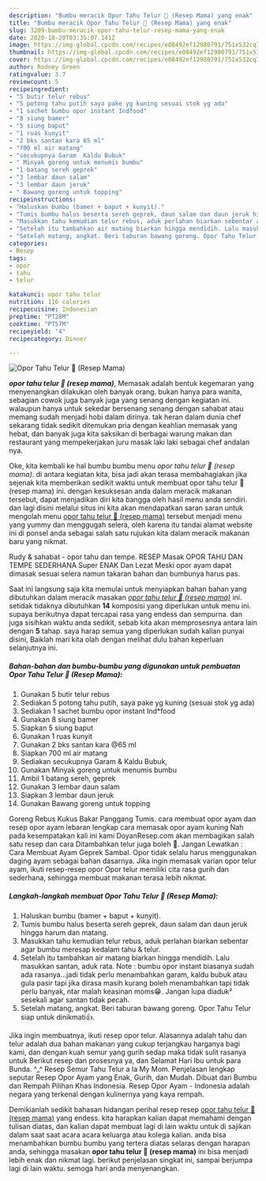```yaml
---
description: "Bumbu meracik Opor Tahu Telur 💛 (Resep Mama) yang enak"
title: "Bumbu meracik Opor Tahu Telur 💛 (Resep Mama) yang enak"
slug: 3209-bumbu-meracik-opor-tahu-telur-resep-mama-yang-enak
date: 2020-10-20T03:35:07.141Z
image: https://img-global.cpcdn.com/recipes/e08492ef12980791/751x532cq70/opor-tahu-telur-💛-resep-mama-foto-resep-utama.jpg
thumbnail: https://img-global.cpcdn.com/recipes/e08492ef12980791/751x532cq70/opor-tahu-telur-💛-resep-mama-foto-resep-utama.jpg
cover: https://img-global.cpcdn.com/recipes/e08492ef12980791/751x532cq70/opor-tahu-telur-💛-resep-mama-foto-resep-utama.jpg
author: Rodney Green
ratingvalue: 3.7
reviewcount: 5
recipeingredient:
- "5 butir telur rebus"
- "5 potong tahu putih saya pake yg kuning sesuai stok yg ada"
- "1 sachet bumbu opor instant Indfood"
- "8 siung bamer"
- "5 siung baput"
- "1 ruas kunyit"
- "2 bks santan kara 65 ml"
- "700 ml air matang"
- "secukupnya Garam  Kaldu Bubuk"
- " Minyak goreng untuk menumis bumbu"
- "1 batang sereh geprek"
- "3 lembar daun salam"
- "3 lembar daun jeruk"
- " Bawang goreng untuk topping"
recipeinstructions:
- "Haluskan bumbu (bamer + baput + kunyit)."
- "Tumis bumbu halus beserta sereh geprek, daun salam dan daun jeruk hingga harum dan matang."
- "Masukkan tahu kemudian telur rebus, aduk perlahan biarkan sebentar agar bumbu meresap kedalam tahu &amp; telur."
- "Setelah itu tambahkan air matang biarkan hingga mendidih. Lalu masukkan santan, aduk rata. Note : bumbu opor instant biasanya sudah ada rasanya...jadi tidak perlu menambahkan garam, kaldu bubuk atau gula pasir tapi jika dirasa masih kurang boleh menambahkan tapi tidak perlu banyak, ntar malah keasinan moms😁. Jangan lupa diaduk² sesekali agar santan tidak pecah."
- "Setelah matang, angkat. Beri taburan bawang goreng. Opor Tahu Telur siap untuk dinikmati👍."
categories:
- Resep
tags:
- opor
- tahu
- telur

katakunci: opor tahu telur 
nutrition: 116 calories
recipecuisine: Indonesian
preptime: "PT28M"
cooktime: "PT57M"
recipeyield: "4"
recipecategory: Dinner

---
```



![Opor Tahu Telur 💛 (Resep Mama)](https://img-global.cpcdn.com/recipes/e08492ef12980791/751x532cq70/opor-tahu-telur-💛-resep-mama-foto-resep-utama.jpg)

<b><i>opor tahu telur 💛 (resep mama)</i></b>, Memasak adalah bentuk kegemaran yang menyenangkan dilakukan oleh banyak orang. bukan hanya para wanita, sebagian cowok juga banyak juga yang senang dengan kegiatan ini. walaupun hanya untuk sekedar bersenang senang dengan sahabat atau memang sudah menjadi hobi dalam dirinya. tak heran dalam dunia chef sekarang tidak sedikit ditemukan pria dengan keahlian memasak yang hebat, dan banyak juga kita saksikan di berbagai warung makan dan restaurant yang mempekerjakan juru masak laki laki sebagai chef andalan nya.

Oke, kita kembali ke hal bumbu bumbu menu <i>opor tahu telur 💛 (resep mama)</i>. di antara kegiatan kita, bisa jadi akan terasa membahagiakan jika sejenak kita memberikan sedikit waktu untuk membuat opor tahu telur 💛 (resep mama) ini. dengan kesuksesan anda dalam meracik makanan tersebut, dapat menjadikan diri kita bangga oleh hasil menu anda sendiri. dan lagi disini melalui situs ini kita akan mendapatkan saran saran untuk mengolah menu <u>opor tahu telur 💛 (resep mama)</u> tersebut menjadi menu yang yummy dan menggugah selera, oleh karena itu tandai alamat website ini di ponsel anda sebagai salah satu rujukan kita dalam meracik makanan baru yang nikmat.

Rudy &amp; sahabat - opor tahu dan tempe. RESEP Masak OPOR TAHU DAN TEMPE SEDERHANA Super ENAK Dan Lezat Meski opor ayam dapat dimasak sesuai selera namun takaran bahan dan bumbunya harus pas.


Saat ini langsung saja kita memulai untuk menyiapkan bahan bahan yang dibutuhkan dalam meracik masakan <u><i>opor tahu telur 💛 (resep mama)</i></u> ini. setidak tidaknya dibutuhkan <b>14</b> komposisi yang diperlukan untuk menu ini. supaya berikutnya dapat tercapai rasa yang endess dan sempurna. dan juga sisihkan waktu anda sedikit, sebab kita akan memprosesnya antara lain dengan <b>5</b> tahap. saya harap semua yang diperlukan sudah kalian punyai disini, Baiklah mari kita olah dengan melihat dulu bahan keperluan selanjutnya ini.

<!--inarticleads1-->

##### Bahan-bahan dan bumbu-bumbu yang digunakan untuk pembuatan Opor Tahu Telur 💛 (Resep Mama):

1. Gunakan 5 butir telur rebus
1. Sediakan 5 potong tahu putih, saya pake yg kuning (sesuai stok yg ada)
1. Sediakan 1 sachet bumbu opor instant Ind*food
1. Gunakan 8 siung bamer
1. Siapkan 5 siung baput
1. Gunakan 1 ruas kunyit
1. Gunakan 2 bks santan kara @65 ml
1. Siapkan 700 ml air matang
1. Sediakan secukupnya Garam &amp; Kaldu Bubuk,
1. Gunakan  Minyak goreng untuk menumis bumbu
1. Ambil 1 batang sereh, geprek
1. Gunakan 3 lembar daun salam
1. Siapkan 3 lembar daun jeruk
1. Gunakan  Bawang goreng untuk topping


Goreng Rebus Kukus Bakar Panggang Tumis. cara membuat opor ayam dan resep opor ayam lebaran lengkap cara memasak opor ayam kuning Nah pada kesempatakan kali ini kami DoyanResep.com akan membagikan salah satu resep dan cara Ditambahkan telur juga boleh 🙂. Jangan Lewatkan : Cara Membuat Ayam Geprek Sambal. Opor tidak selalu harus menggunakan daging ayam sebagai bahan dasarnya. Jika ingin memasak varian opor telur ayam, ikuti resep-resep opor Opor telur memiliki cita rasa gurih dan sederhana, sehingga membuat makanan terasa lebih nikmat. 

<!--inarticleads2-->

##### Langkah-langkah membuat Opor Tahu Telur 💛 (Resep Mama):

1. Haluskan bumbu (bamer + baput + kunyit).
1. Tumis bumbu halus beserta sereh geprek, daun salam dan daun jeruk hingga harum dan matang.
1. Masukkan tahu kemudian telur rebus, aduk perlahan biarkan sebentar agar bumbu meresap kedalam tahu &amp; telur.
1. Setelah itu tambahkan air matang biarkan hingga mendidih. Lalu masukkan santan, aduk rata. Note : bumbu opor instant biasanya sudah ada rasanya...jadi tidak perlu menambahkan garam, kaldu bubuk atau gula pasir tapi jika dirasa masih kurang boleh menambahkan tapi tidak perlu banyak, ntar malah keasinan moms😁. Jangan lupa diaduk² sesekali agar santan tidak pecah.
1. Setelah matang, angkat. Beri taburan bawang goreng. Opor Tahu Telur siap untuk dinikmati👍.


Jika ingin membuatnya, ikuti resep opor telur. Alasannya adalah tahu dan telur adalah dua bahan makanan yang cukup terjangkau harganya bagi kami, dan dengan kuah semur yang gurih sedap maka tidak sulit rasanya untuk Berikut resep dan prosesnya ya, dan Selamat Hari Ibu untuk para Bunda. ^_^ Resep Semur Tahu Telur a la My Mom. Penjelasan lengkap seputar Resep Opor Ayam yang Enak, Gurih, dan Mudah. Dibuat dari Bumbu dan Rempah Pilihan Khas Indonesia. Resep Opor Ayam - Indonesia adalah negara yang terkenal dengan kulinernya yang kaya rempah. 

Demikianlah sedikit bahasan hidangan perihal resep resep <u>opor tahu telur 💛 (resep mama)</u> yang endess. kita harapkan kalian dapat memahami dengan tulisan diatas, dan kalian dapat membuat lagi di lain waktu untuk di sajikan dalam saat saat acara acara keluarga atau kolega kalian. anda bisa menambahkan bumbu bumbu yang tertera diatas selaras dengan harapan anda, sehingga masakan <b>opor tahu telur 💛 (resep mama)</b> ini bisa menjadi lebih enak dan nikmat lagi. berikut penjelasan singkat ini, sampai berjumpa lagi di lain waktu. semoga hari anda menyenangkan.
